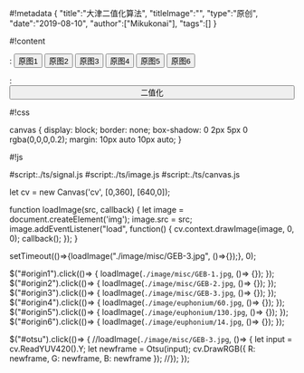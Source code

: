#!metadata
{
    "title":"大津二值化算法",
    "titleImage":"",
    "type":"原创",
    "date":"2019-08-10",
    "author":["Mikukonai"],
    "tags":[]
}

#!content

: <button id="origin1" class="md-button">原图1</button> <button id="origin2" class="md-button">原图2</button> <button id="origin3" class="md-button">原图3</button> <button id="origin4" class="md-button">原图4</button> <button id="origin5" class="md-button">原图5</button> <button id="origin6" class="md-button">原图6</button>

: <button id="otsu" class="md-button" style="width: 100%;">二值化</button>

<canvas id="cv" style="width:640px;height:360px;" width="640" height="360"></canvas>

#!css

canvas {
    display: block;
    border: none;
    box-shadow: 0 2px 5px 0 rgba(0,0,0,0.2);
    margin: 10px auto 10px auto;
}

#!js

#script:./ts/signal.js
#script:./ts/image.js
#script:./ts/canvas.js

let cv = new Canvas('cv', [0,360], [640,0]);

function loadImage(src, callback) {
    let image = document.createElement('img');
    image.src = src;
    image.addEventListener("load", function() {
        cv.context.drawImage(image, 0, 0);
        callback();
    });
}

setTimeout(()=>{loadImage("./image/misc/GEB-3.jpg", ()=>{});}, 0);

$("#origin1").click(()=> { loadImage(`./image/misc/GEB-1.jpg`, ()=> {}); });
$("#origin2").click(()=> { loadImage(`./image/misc/GEB-2.jpg`, ()=> {}); });
$("#origin3").click(()=> { loadImage(`./image/misc/GEB-3.jpg`, ()=> {}); });
$("#origin4").click(()=> { loadImage(`./image/euphonium/60.jpg`, ()=> {}); });
$("#origin5").click(()=> { loadImage(`./image/euphonium/130.jpg`, ()=> {}); });
$("#origin6").click(()=> { loadImage(`./image/euphonium/14.jpg`, ()=> {}); });

$("#otsu").click(()=> {
    //loadImage(`./image/misc/GEB-3.jpg`, ()=> {
        let input = cv.ReadYUV420().Y;
        let newframe = Otsu(input);
        cv.DrawRGB({
            R: newframe, G: newframe, B: newframe
        });
    //});
});
